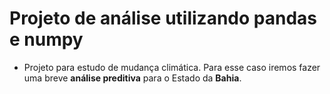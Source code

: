 # Projeto de análise utilizando pandas e numpy

 - Projeto para estudo de mudança climática. Para esse caso iremos fazer uma breve **análise preditiva** para o Estado da **Bahia**.
